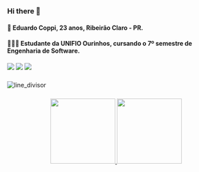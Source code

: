 ### Hi there 👋



#### 👤 Eduardo Coppi, 23 anos, Ribeirão Claro - PR.
#### 👩🏻‍💻 Estudante da UNIFIO Ourinhos, cursando o 7º semestre de Engenharia de Software.
####

<div align="left">
  <a href="https://www.linkedin.com/in/eduardo-coppi-79b416234/" target="_blank"><img src="https://img.shields.io/badge/-LinkedIn-%230077B5?style=for-the-badge&logo=linkedin&logoColor=white" target="_blank"></a>  
  <a href="https://www.instagram.com/eduardo_coppi/" target="_blank"><img src="https://img.shields.io/badge/-Instagram-%23E4405F?style=for-the-badge&logo=instagram&logoColor=white" target="_blank"></a>
  <a href = "mailto:educoppi00@gmail.com"><img src="https://img.shields.io/badge/Gmail-D14836?style=for-the-badge&logo=gmail&logoColor=white" target="_blank"></a>
</div>


###
![line_divisor](https://github.com/Coppi1/Coppi1/assets/113216854/22291e6e-c166-4cd9-9904-2338b7239e2d)
###


<div align="center">
  <a href="https://github.com/coppi1">
  <img height="150em" src="https://github-readme-stats.vercel.app/api?username=coppi1&show_icons=true&theme=dracula&include_all_commits=true&count_private=true"/> <img height="150em" src="https://github-readme-stats.vercel.app/api/top-langs/?username=coppi1&layout=compact&langs_count=7&theme=dracula"/>
</div>


<!--
**Coppi1/Coppi1** is a ✨ _special_ ✨ repository because its `README.md` (this file) appears on your GitHub profile.

Here are some ideas to get you started:

- 🔭 I’m currently working on ...
- 🌱 I’m currently learning ...
- 👯 I’m looking to collaborate on ...
- 🤔 I’m looking for help with ...
- 💬 Ask me about ...
- 📫 How to reach me: ...
- 😄 Pronouns: ...
- ⚡ Fun fact: ...
-->
